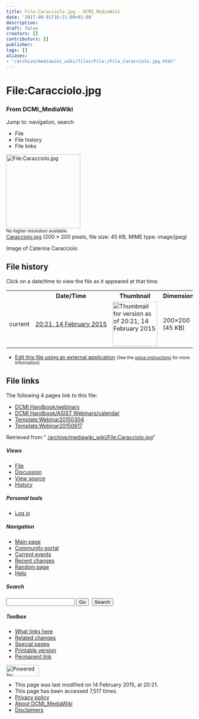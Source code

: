 ```yaml
---
title: File:Caracciolo.jpg - DCMI_MediaWiki
date: '2017-09-01T16:21:09+01:00'
description: 
draft: false
creators: []
contributors: []
publisher: 
tags: []
aliases:
- "/archive/mediawiki_wiki/files/File:/File_Caracciolo.jpg.html"
---
```


<a id="top"></a>
# File:Caracciolo.jpg

### From DCMI\_MediaWiki

Jump to: navigation, search
<!-- start content -->
- File
- File history
- File links

 [<img alt="File:Caracciolo.jpg" src="/images/d/d4/Caracciolo.jpg" width="200" height="200">](/archive/mediawiki_wiki/files/Caracciolo.jpg)  
<small>No higher resolution available.</small>  
 [Caracciolo.jpg](/images/d/d4/Caracciolo.jpg)‎ (200 × 200 pixels, file size: 45 KB, MIME type: image/jpeg)

Image of Caterina Caracciolo

<!-- 
NewPP limit report
Preprocessor node count: 1/1000000
Post-expand include size: 0/2097152 bytes
Template argument size: 0/2097152 bytes
Expensive parser function count: 0/100
-->
## File history

Click on a date/time to view the file as it appeared at that time.

<table class="wikitable filehistory">
  <tr>
    <td></td>
    <th>Date/Time</th>
    <th>Thumbnail</th>
    <th>Dimensions</th>
    <th>User</th>
    <th>Comment</th>
  </tr>
  <tr>
    <td>current</td>
    <td class="filehistory-selected" style="white-space: nowrap;"><a href="/archive/mediawiki_wiki/files/Caracciolo.jpg">20:21, 14 February 2015</a></td>
    <td><a href="/images/d/d4/Caracciolo.jpg"><img alt="Thumbnail for version as of 20:21, 14 February 2015" src="/images/d/d4/Caracciolo.jpg" width="120" height="120"></a></td>
    <td>200×200 <span style="white-space: nowrap;">(45 KB)</span>
    </td>
    <td>
      <a href="/index.php?title=User:StuartSutton&amp;action=edit&amp;redlink=1" class="new mw-userlink" title="User:StuartSutton (page does not exist)">StuartSutton</a> <span style="white-space: nowrap;"> <span class="mw-usertoollinks">(<a href="/index.php?title=User_talk:StuartSutton&amp;action=edit&amp;redlink=1" class="new" title="User talk:StuartSutton (page does not exist)">Talk</a> | <a href="/index.php/Special:Contributions/StuartSutton" title="Special:Contributions/StuartSutton">contribs</a>)</span></span>
    </td>
    <td> <span class="comment">(Image of Caterina Caracciolo)</span>
    </td>
  </tr>
</table>

  

- [Edit this file using an external application](/index.php?title=File:Caracciolo.jpg&action=edit&externaledit=true&mode=file "File:Caracciolo.jpg") <small>(See the <a href="http://www.mediawiki.org/wiki/Manual:External_editors" class="external text" rel="nofollow">setup instructions</a> for more information)</small>

## File links

The following 4 pages link to this file:

- [DCMI Handbook/webinars](/index.php/DCMI_Handbook/webinars "DCMI Handbook/webinars")
- [DCMI Handbook/ASIST Webinars/calendar](/index.php/DCMI_Handbook/ASIST_Webinars/calendar "DCMI Handbook/ASIST Webinars/calendar")
- [Template:Webinar20150304](/index.php/Template:Webinar20150304 "Template:Webinar20150304")
- [Template:Webinar20150617](/index.php/Template:Webinar20150617 "Template:Webinar20150617")

Retrieved from " [/archive/mediawiki_wiki/File:Caracciolo.jpg](/archive/mediawiki_wiki/files/File:/File:Caracciolo.jpg.html)"

<!-- end content -->

##### Views

- [File](/archive/mediawiki_wiki/files/File:/File:Caracciolo.jpg.html "View the file page [c]")
- [Discussion](/index.php?title=File_talk:Caracciolo.jpg&action=edit&redlink=1 "Discussion about the content page [t]")
- [View source](/index.php?title=File:Caracciolo.jpg&action=edit "This page is protected.
You can view its source [e]")
- [History](/index.php?title=File:Caracciolo.jpg&action=history "Past revisions of this page [h]")

##### Personal tools

- [Log in](/index.php?title=Special:UserLogin&returnto=File:Caracciolo.jpg "You are encouraged to log in; however, it is not mandatory [o]")

<script type="text/javascript"> if (window.isMSIE55) fixalpha(); </script>

##### Navigation

- [Main page](/index.php/Main_Page "Visit the main page [z]")
- [Community portal](/index.php/DCMI_MediaWiki:Community_portal "About the project, what you can do, where to find things")
- [Current events](/index.php/DCMI_MediaWiki:Current_events "Find background information on current events")
- [Recent changes](/index.php/Special:RecentChanges "The list of recent changes in the wiki [r]")
- [Random page](/index.php/Special:Random "Load a random page [x]")
- [Help](/index.php/Help:Contents "The place to find out")

##### <label for="searchInput">Search</label>

<form action="/index.php" id="searchform">
				<input type="hidden" name="title" value="Special:Search">
				<input id="searchInput" title="Search DCMI_MediaWiki" accesskey="f" type="search" name="search">
				<input type="submit" name="go" class="searchButton" id="searchGoButton" value="Go" title="Go to a page with this exact name if exists"> 
				<input type="submit" name="fulltext" class="searchButton" id="mw-searchButton" value="Search" title="Search the pages for this text">
			</form>

##### Toolbox

- [What links here](/index.php/Special:WhatLinksHere/File:Caracciolo.jpg "List of all wiki pages that link here [j]")
- [Related changes](/index.php/Special:RecentChangesLinked/File:Caracciolo.jpg "Recent changes in pages linked from this page [k]")
- [Special pages](/index.php/Special:SpecialPages "List of all special pages [q]")
- [Printable version](/index.php?title=File:Caracciolo.jpg&printable=yes "Printable version of this page [p]")
- [Permanent link](/index.php?title=File:Caracciolo.jpg&oldid=9217 "Permanent link to this revision of the page")

<!-- end of the left (by default at least) column -->

 [<img src="/skins/common/images/poweredby_mediawiki_88x31.png" height="31" width="88" alt="Powered by MediaWiki">](http://www.mediawiki.org/)

- This page was last modified on 14 February 2015, at 20:21.
- This page has been accessed 7,517 times.
- [Privacy policy](/index.php/DCMI_MediaWiki:Privacy_policy "DCMI MediaWiki:Privacy policy")
- [About DCMI\_MediaWiki](/index.php/DCMI_MediaWiki:About "DCMI MediaWiki:About")
- [Disclaimers](/index.php/DCMI_MediaWiki:General_disclaimer "DCMI MediaWiki:General disclaimer")

<script>if (window.runOnloadHook) runOnloadHook();</script><!-- Served in 0.466 secs. -->
